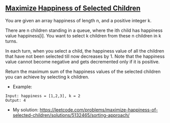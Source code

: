 ## [Maximize Happiness of Selected Children](https://leetcode.com/problems/maximize-happiness-of-selected-children/description/)

You are given an array happiness of length n, and a positive integer k.

There are n children standing in a queue, where the ith child has happiness value happiness[i]. You want to select k children from these n children in k turns.

In each turn, when you select a child, the happiness value of all the children that have not been selected till now decreases by 1. Note that the happiness value cannot become negative and gets decremented only if it is positive.

Return the maximum sum of the happiness values of the selected children you can achieve by selecting k children.



- Example:
```
Input: happiness = [1,2,3], k = 2
Output: 4
```

- My solution: https://leetcode.com/problems/maximize-happiness-of-selected-children/solutions/5132465/sorting-approach/
